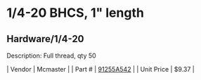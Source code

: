 # 1/4-20 BHCS, 1" length
## Hardware/1/4-20
Description: 	Full thread, qty 50 

| Vendor | Mcmaster | 
| Part # | [91255A542](http://www.mcmaster.com/) | 
| Unit Price | $9.37 | 
